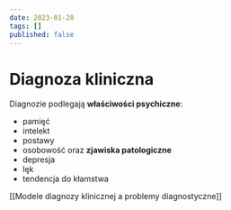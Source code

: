 ```yaml
---
date: 2023-01-28
tags: []
published: false
---
```

# Diagnoza kliniczna

Diagnozie podlegają **właściwości psychiczne**:
- pamięć
- intelekt
- postawy
- osobowość
oraz **zjawiska patologiczne**
- depresja
- lęk
- tendencja do kłamstwa

[[Modele diagnozy klinicznej a problemy diagnostyczne]]